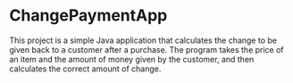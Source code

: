 # ChangePaymentApp
This project is a simple Java application that calculates the change to be given back to a customer after a purchase. The program takes the price of an item and the amount of money given by the customer, and then calculates the correct amount of change.
